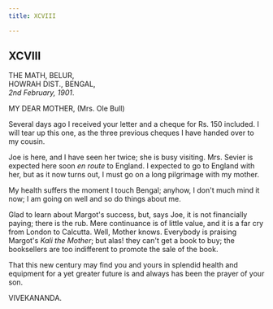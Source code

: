 ```yaml
---
title: XCVIII

---
```





  

  


## XCVIII

THE MATH, BELUR,  
HOWRAH DIST., BENGAL,  
*2nd February, 1901*.

MY DEAR MOTHER, (Mrs. Ole Bull)

Several days ago I received your letter and a cheque for Rs. 150
included. I will tear up this one, as the three previous cheques I have
handed over to my cousin.

Joe is here, and I have seen her twice; she is busy visiting. Mrs.
Sevier is expected here soon *en route* to England. I expected to go to
England with her, but as it now turns out, I must go on a long
pilgrimage with my mother.

My health suffers the moment I touch Bengal; anyhow, I don't much mind
it now; I am going on well and so do things about me.

  
Glad to learn about Margot's success, but, says Joe, it is not
financially paying; there is the rub. Mere continuance is of little
value, and it is a far cry from London to Calcutta. Well, Mother knows.
Everybody is praising Margot's *Kali the Mother*; but alas! they can't
get a book to buy; the booksellers are too indifferent to promote the
sale of the book.

That this new century may find you and yours in splendid health and
equipment for a yet greater future is and always has been the prayer of
your son.

VIVEKANANDA.


